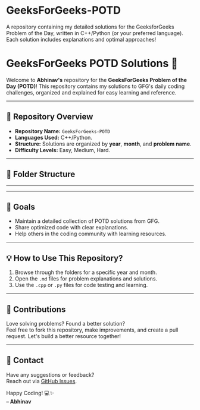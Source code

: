 # GeeksForGeeks-POTD
A repository containing my detailed solutions for the GeeksforGeeks Problem of the Day, written in C++/Python (or your preferred language). Each solution includes explanations and optimal approaches!
# GeeksForGeeks POTD Solutions 🚀

Welcome to **Abhinav's** repository for the **GeeksForGeeks Problem of the Day (POTD)**! This repository contains my solutions to GFG's daily coding challenges, organized and explained for easy learning and reference.

---

## 📂 Repository Overview

- **Repository Name:** `GeeksForGeeks-POTD`
- **Languages Used:** C++/Python.
- **Structure:** Solutions are organized by **year**, **month**, and **problem name**.
- **Difficulty Levels:** Easy, Medium, Hard.

---

## 📜 Folder Structure


---

---

## 🎯 Goals

- Maintain a detailed collection of POTD solutions from GFG.
- Share optimized code with clear explanations.
- Help others in the coding community with learning resources.

---

## 💡 How to Use This Repository?

1. Browse through the folders for a specific year and month.
2. Open the `.md` files for problem explanations and solutions.
3. Use the `.cpp` or `.py` files for code testing and learning.

---

## 🤝 Contributions

Love solving problems? Found a better solution?  
Feel free to fork this repository, make improvements, and create a pull request. Let's build a better resource together!

---

## 📧 Contact

Have any suggestions or feedback?  
Reach out via [GitHub Issues](https://github.com/abhinav5-0/GeeksForGeeks-POTD/issues).

Happy Coding! 💻✨  
**– Abhinav**

